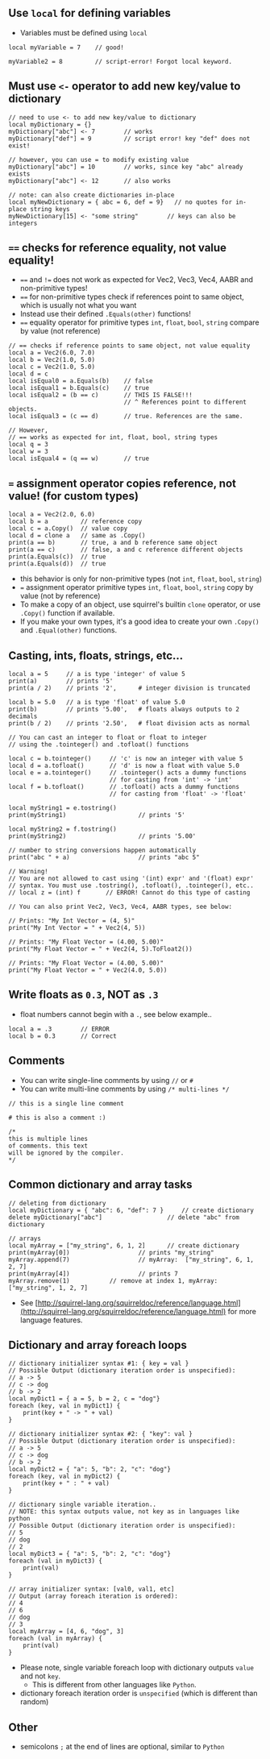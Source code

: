 ## Use `local` for defining variables
- Variables must be defined using `local`
```sq
local myVariable = 7    // good!

myVariable2 = 8         // script-error! Forgot local keyword.
```

## Must use `<-` operator to add new key/value to dictionary
```sq
// need to use <- to add new key/value to dictionary
local myDictionary = {}
myDictionary["abc"] <- 7        // works
myDictionary["def"] = 9         // script error! key "def" does not exist!

// however, you can use = to modify existing value
myDictionary["abc"] = 10        // works, since key "abc" already exists
myDictionary["abc"] <- 12       // also works

// note: can also create dictionaries in-place
local myNewDictionary = { abc = 6, def = 9}   // no quotes for in-place string keys
myNewDictionary[15] <- "some string"        // keys can also be integers
```

## `==` checks for reference equality, not value equality!
- `==` and `!=` does not work as expected for Vec2, Vec3, Vec4, AABR and non-primitive types!   
- `==` for non-primitive types check if references point to same object, which is usually not what you want
- Instead use their defined `.Equals(other)` functions!  
- `==` equality operator for primitive types `int`, `float`, `bool`, `string` compare by value (not reference)

```sq
// == checks if reference points to same object, not value equality
local a = Vec2(6.0, 7.0)
local b = Vec2(1.0, 5.0)
local c = Vec2(1.0, 5.0)
local d = c
local isEqual0 = a.Equals(b)    // false
local isEqual1 = b.Equals(c)    // true
local isEqual2 = (b == c)       // THIS IS FALSE!!!
                                // ^ References point to different objects.
local isEqual3 = (c == d)       // true. References are the same.

// However,
// == works as expected for int, float, bool, string types
local q = 3
local w = 3
local isEqual4 = (q == w)       // true 
```

## `=` assignment operator copies reference, not value! (for custom types)
```sq
local a = Vec2(2.0, 6.0)
local b = a			// reference copy
local c = a.Copy()	// value copy
local d = clone a	// same as .Copy()
print(a == b)		// true, a and b reference same object
print(a == c)		// false, a and c reference different objects
print(a.Equals(c))	// true
print(a.Equals(d))	// true
```

- this behavior is only for non-primitive types (not `int`, `float`, `bool`, `string`)
- `=` assignment operator primitive types `int`, `float`, `bool`, `string` copy by value (not by reference)
- To make a copy of an object, use squirrel's builtin `clone` operator, or use `.Copy()` function if available.
- If you make your own types, it's a good idea to create your own `.Copy()` and `.Equal(other)` functions.

## Casting, ints, floats, strings, etc...
```sq
local a = 5     // a is type 'integer' of value 5
print(a)        // prints '5'
print(a / 2)    // prints '2',  	# integer division is truncated 

local b = 5.0   // a is type 'float' of value 5.0
print(b)        // prints '5.00', 	# floats always outputs to 2 decimals
print(b / 2)    // prints '2.50',  	# float division acts as normal

// You can cast an integer to float or float to integer
// using the .tointeger() and .tofloat() functions

local c = b.tointeger()     // 'c' is now an integer with value 5
local d = a.tofloat()       // 'd' is now a float with value 5.0
local e = a.tointeger()     // .tointeger() acts a dummy functions
							// for casting from 'int' -> 'int'
local f = b.tofloat()       // .tofloat() acts a dummy functions
							// for casting from 'float' -> 'float'

local myString1 = e.tostring()
print(myString1)                    // prints '5'

local myString2 = f.tostring()
print(myString2)                    // prints '5.00'

// number to string conversions happen automatically
print("abc " + a)           		// prints "abc 5"             

// Warning!
// You are not allowed to cast using '(int) expr' and '(float) expr'
// syntax. You must use .tostring(), .tofloat(), .tointeger(), etc..
// local z = (int) f       // ERROR! Cannot do this type of casting

// You can also print Vec2, Vec3, Vec4, AABR types, see below:

// Prints: "My Int Vector = (4, 5)"
print("My Int Vector = " + Vec2(4, 5))

// Prints: "My Float Vector = (4.00, 5.00)"
print("My Float Vector = " + Vec2(4, 5).ToFloat2())

// Prints: "My Float Vector = (4.00, 5.00)"
print("My Float Vector = " + Vec2(4.0, 5.0))
```

## Write floats as `0.3`, NOT as `.3`
- float numbers cannot begin with a `.`, see below example..
```sq
local a = .3		// ERROR
local b = 0.3		// Correct
```

## Comments
- You can write single-line comments by using `//` or `#`
- You can write multi-line comments by using `/* multi-lines */`
```sq
// this is a single line comment

# this is also a comment :)

/*
this is multiple lines
of comments. this text
will be ignored by the compiler.
*/
```

## Common dictionary and array tasks
```sq
// deleting from dictionary
local myDictionary = { "abc": 6, "def": 7 }     // create dictionary
delete myDictionary["abc"]                  // delete "abc" from dictionary

// arrays
local myArray = ["my_string", 6, 1, 2]      // create dictionary
print(myArray[0])                   // prints "my_string"
myArray.append(7)                   // myArray:  ["my_string", 6, 1, 2, 7]
print(myArray[4])                   // prints 7
myArray.remove(1)           // remove at index 1, myArray: ["my_string", 1, 2, 7]
```

- See [http://squirrel-lang.org/squirreldoc/reference/language.html](http://squirrel-lang.org/squirreldoc/reference/language.html) for more language features.

## Dictionary and array foreach loops
```sq
// dictionary initializer syntax #1: { key = val }
// Possible Output (dictionary iteration order is unspecified):
// a -> 5
// c -> dog
// b -> 2
local myDict1 = { a = 5, b = 2, c = "dog"}
foreach (key, val in myDict1) {
	print(key + " -> " + val)
}

// dictionary initializer syntax #2: { "key": val }
// Possible Output (dictionary iteration order is unspecified):
// a -> 5
// c -> dog
// b -> 2
local myDict2 = { "a": 5, "b": 2, "c": "dog"}
foreach (key, val in myDict2) {
	print(key + " : " + val)
}

// dictionary single variable iteration..
// NOTE: this syntax outputs value, not key as in languages like python
// Possible Output (dictionary iteration order is unspecified):
// 5
// dog
// 2
local myDict3 = { "a": 5, "b": 2, "c": "dog"}
foreach (val in myDict3) {
	print(val)
}

// array initializer syntax: [val0, val1, etc]
// Output (array foreach iteration is ordered):
// 4
// 6
// dog
// 3
local myArray = [4, 6, "dog", 3]
foreach (val in myArray) {
	print(val)
}
```

- Please note, single variable foreach loop with dictionary outputs `value` and not `key`.
    - This is different from other languages like `Python`.
- dictionary foreach iteration order is `unspecified` (which is different than random)

## Other
- semicolons `;` at the end of lines are optional, similar to `Python`